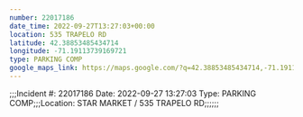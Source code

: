 ```yaml
---
number: 22017186
date_time: 2022-09-27T13:27:03+00:00
location: 535 TRAPELO RD
latitude: 42.38853485434714
longitude: -71.19113739169721
type: PARKING COMP
google_maps_link: https://maps.google.com/?q=42.38853485434714,-71.19113739169721
---
```


;;;Incident #: 22017186   Date: 2022-09-27 13:27:03   Type: PARKING COMP;;;Location: STAR MARKET / 535 TRAPELO RD;;;;;;

